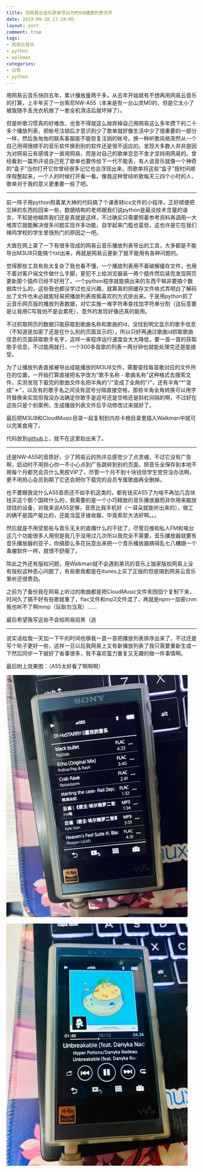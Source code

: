 ```yaml
---
title: 将网易云音乐歌单导出为M3U8播放列表文件
date: 2019-09-28 17:19:05
layout: post
comment: true
tags:
- 网易云音乐
- python
- walkman
categories:
- 日常
- python
---
```


用网易云音乐快四五年，累计播放量两千多。从去年开始就有不想再用网易云音乐的打算，上半年买了一台索尼NW-A55（本来是有一台山灵M0的，但是它太小了被我随手丢洗衣机做了一套全机清洁后就坏掉了）。

但是听歌习惯真的好难改，也舍不得就这么抛弃掉自己用网易这么多年攒下的二十多个播放列表，把帐号注销后才意识到少了歌单就好像生活中少了很重要的一部分一样，然后急匆匆的联系客服能不能恢复注销的帐号。换一种听歌风格突然从一个自己用得很顺手的音乐软件换到别的软件还是很不适应的。发现大多数人并非是因为对网易云有感情才一直用网易，而是对自己的歌单恋恋不舍才坚持用网易的。曾经看到一篇热评说自己死了歌单也要传给下一代不能丢，有人说音乐就像一个神奇的“盒子”当你打开它你曾经很多记忆也会浮现出来，而歌单将这些“盒子”按时间顺序规整起来，一个人的时候打开看一看。像我这种曾经听歌每天三四个小时的人，歌单对于我的意义更重要一些了吧。

<!--more-->

---

前一阵子用python照着某大神的代码搞了个课表转ics文件的小程序，正好顺便把忘掉的东西捡回来一些，数据结构的老师跟我们说python是最没技术含量的语言，不知是他糊弄我们还是真就是这样，不过确实只需要照着参考资料再调用一大堆库它就能解决很多问题实现许多功能，自学起来门槛也蛮低，这也许是它在我们辣鸡学校的学生里很热门的原因之一吧。

大致在网上查了一下有很多现成的网易云音乐播放列表导出的工具，大多都是不能导出M3U8只能搞个txt出来，再就是网易云更新了就不能用有各种问题的。

觉得那些工具有些太复杂了我也看不懂，一个播放列表用不着破解缓存文件，也用不着对客户端文件做什么手脚，更犯不上给浏览器装一两个插件然后装完发现网页更新那个插件已经不好用了。一个python程序就能搞出来的东西干嘛非要搞个数据库什么的，这些我也都没学过也没兴趣，就算真的把缓存文件格式弄明白了解码出了文件也未必就能轻易把播放列表按我喜欢的方式排出来。于是用python抓了云音乐网页版的播放列表数据，对它实施一堆字符串查找加字符串分割（这玩意要是让我用C写我怕不是会累死），意外的发现好像还真的能用。

不过抓取网页的数据只能获取到歌曲名称和歌曲的id，没找到明文显示的歌手信息（不知道是加密了还是在什么别的页面显示的），所以只好再通过歌曲id抓取歌曲信息的页面获取歌手名字，这样一来程序运行速度会大大降低，要一首一首的获取歌手信息，不过能用就行，一个300多首歌的列表一两分钟也就能处理完还是能接受。

为了让播放列表直接被导出成能播放的M3U8文件，需要查找每首歌对应的文件所在的位置，一开始打算直接把名字改为“歌手名称 - 歌曲名称”这种格式去搜索文件，实测发现下载完的歌曲文件名把半角的"/"变成了全角的"/"，还有半角"*"变成"＊"，以及有的歌手名之间没有逗号分隔直接空格，那些半角全角转换可以用字符替换来实现但我没办法确定你歌手是逗号还是空格还是斜杠间隔的啊，不过好在这些只是个别案例，生成播放列表文件后手动修改过来就好了。

最后把M3U8和CloudMusic目录一起复制到内存卡根目录里插入Walkman中就可以完美食用了。

代码放到[github](https://github.com/STARRY-S/NeteasteMusicListToM3U8)上，就不在这里贴出来了。

---

还是NW-A55的音质好，少了网易云的热评总感觉少了点灵魂，不过它没有广告啊，启动时不用担心你一不小心点到广告跳转到别的页面，把音乐全保存到本地不用每个月都充会员什么黑胶VIP了，尽管一个月不到十块钱但学生党穷没办法啊，更不用担心会员到期了它还会把你下载完的会员专属歌曲再全删掉。

也不要跟我说什么A55音质还不如手机这类的，都有钱买A55了为啥不再加几百块钱买这个那个国砖什么的，我需要的是一个小巧精致的音乐播放器而非你用来脑放烧钱的设备，对我来说A55足够，音质比我手机好（一耳朵就能听出来的），做工的确不是国产能比的，还能当蓝牙接收器，毕竟索尼大法好啊。。。

然后就是不用受那些与音乐无关的直播什么的干扰了，尽管日推和私人FM和电台这几个功能很多人用但是我几乎没用过几次所以我完全不需要，音乐播放器就要有音乐播放器的亚子，你搞那么多花玩意出来把一个音乐播放器搞得乱七八糟跟一个毒瘤软件一样，就很不舒服了。

除此之外还有版权问题，用Walkman就不会遇到某讯的音乐上独家版权网易上没有版权这种恶心问题了，有些歌我都是在itunes上买了正版的但是搞到网易云音乐里听还很费劲。

之前为了备份我在网易上听过的歌曲都是把CloudMusic文件夹囫囵个复制下来，时间久了搞不好有些歌就重了，flac文件和mp3文件混了，再就是npm一加密cnm我也听不了啊mmp（玩耿勿当真）......

最后希望我写这些不会给网易招黑（逃

---

说实话给我一天加一下午的时间也够我一首一首把播放列表排序出来了，不过还是写个轮子更好一些，这样一旦以后我网易上又有新播放列表了我只需要重新生成一下然后同步一下就好了省事很多，我不喜欢蛮力重复又无趣的做一件事情啊。

最后附上效果图：（A55太好看了啊啊啊）

![](images/1.jpg)

![](images/2.jpg)
